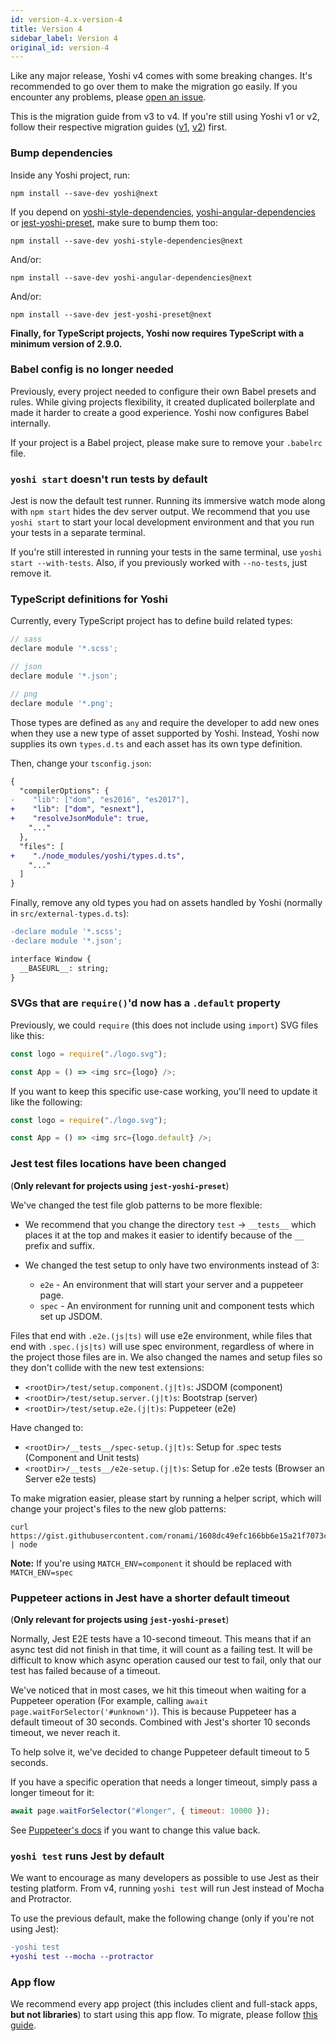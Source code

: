 ```yaml
---
id: version-4.x-version-4
title: Version 4
sidebar_label: Version 4
original_id: version-4
---
```


Like any major release, Yoshi v4 comes with some breaking changes. It's recommended to go over them to make the migration go easily. If you encounter any problems, please [open an issue](https://github.com/wix/yoshi/issues/new/choose).

This is the migration guide from v3 to v4. If you're still using Yoshi v1 or v2, follow their respective migration guides ([v1](https://wix.github.io/yoshi/blog/2018/03/15/yoshi-2), [v2](https://wix.github.io/yoshi/blog/2018/06/3/yoshi-3)) first.

### Bump dependencies

Inside any Yoshi project, run:

```
npm install --save-dev yoshi@next
```

If you depend on [yoshi-style-dependencies](https://github.com/wix/yoshi/tree/version_4.x/packages/yoshi-style-dependencies), [yoshi-angular-dependencies](https://github.com/wix/yoshi/tree/version_4.x/packages/yoshi-angular-dependencies) or [jest-yoshi-preset](https://github.com/wix/yoshi/tree/version_4.x/packages/jest-yoshi-preset), make sure to bump them too:

```
npm install --save-dev yoshi-style-dependencies@next
```

And/or:

```
npm install --save-dev yoshi-angular-dependencies@next
```

And/or:

```
npm install --save-dev jest-yoshi-preset@next
```

**Finally, for TypeScript projects, Yoshi now requires TypeScript with a minimum version of 2.9.0.**

### Babel config is no longer needed

Previously, every project needed to configure their own Babel presets and rules. While giving projects flexibility, it created duplicated boilerplate and made it harder to create a good experience. Yoshi now configures Babel internally.

If your project is a Babel project, please make sure to remove your `.babelrc` file.

### `yoshi start` doesn't run tests by default

Jest is now the default test runner. Running its immersive watch mode along with `npm start` hides the dev server output. We recommend that you use `yoshi start` to start your local development environment and that you run your tests in a separate terminal.

If you're still interested in running your tests in the same terminal, use `yoshi start --with-tests`. Also, if you previously worked with `--no-tests`, just remove it.

### TypeScript definitions for Yoshi

Currently, every TypeScript project has to define build related types:

```js
// sass
declare module '*.scss';

// json
declare module '*.json';

// png
declare module '*.png';
```

Those types are defined as `any` and require the developer to add new ones when they use a new type of asset supported by Yoshi. Instead, Yoshi now supplies its own `types.d.ts` and each asset has its own type definition.

Then, change your `tsconfig.json`:

```diff
{
  "compilerOptions": {
-    "lib": ["dom", "es2016", "es2017"],
+    "lib": ["dom", "esnext"],
+    "resolveJsonModule": true,
    "..."
  },
  "files": [
+    "./node_modules/yoshi/types.d.ts",
    "..."
  ]
}
```

Finally, remove any old types you had on assets handled by Yoshi (normally in `src/external-types.d.ts`):

```diff
-declare module '*.scss';
-declare module '*.json';

interface Window {
  __BASEURL__: string;
}
```

### SVGs that are `require()`'d now has a `.default` property

Previously, we could `require` (this does not include using `import`) SVG files like this:

```js
const logo = require("./logo.svg");

const App = () => <img src={logo} />;
```

If you want to keep this specific use-case working, you'll need to update it like the following:

```js
const logo = require("./logo.svg");

const App = () => <img src={logo.default} />;
```

### Jest test files locations have been changed

(**Only relevant for projects using `jest-yoshi-preset`**)

We've changed the test file glob patterns to be more flexible:

- We recommend that you change the directory `test` -> `__tests__` which places it at the top and makes it easier to identify because of the `__` prefix and suffix.

- We changed the test setup to only have two environments instead of 3:

  - `e2e` - An environment that will start your server and a puppeteer page.
  - `spec` - An environment for running unit and component tests which set up JSDOM.

Files that end with `.e2e.(js|ts)` will use e2e environment, while files that end with `.spec.(js|ts)` will use spec environment, regardless of where in the project those files are in. We also changed the names and setup files so they don't collide with the new test extensions:

- `<rootDir>/test/setup.component.(j|t)s`: JSDOM (component)
- `<rootDir>/test/setup.server.(j|t)s`: Bootstrap (server)
- `<rootDir>/test/setup.e2e.(j|t)s`: Puppeteer (e2e)

Have changed to:

- `<rootDir>/__tests__/spec-setup.(j|t)s`: Setup for .spec tests (Component and Unit tests)
- `<rootDir>/__tests__/e2e-setup.(j|t)s`: Setup for .e2e tests (Browser an Server e2e tests)

To make migration easier, please start by running a helper script, which will change your project's files to the new glob patterns:

```
curl https://gist.githubusercontent.com/ronami/1608dc49efc166bb6e15a21f7073cb79/raw | node
```

__Note:__ If you're using `MATCH_ENV=component` it should be replaced with `MATCH_ENV=spec`

### Puppeteer actions in Jest have a shorter default timeout

(**Only relevant for projects using `jest-yoshi-preset`**)

Normally, Jest E2E tests have a 10-second timeout. This means that if an async test did not finish in that time, it will count as a failing test. It will be difficult to know which async operation caused our test to fail, only that our test has failed because of a timeout.

We've noticed that in most cases, we hit this timeout when waiting for a Puppeteer operation (For example, calling `await page.waitForSelector('#unknown')`). This is because Puppeteer has a default timeout of 30 seconds. Combined with Jest's shorter 10 seconds timeout, we never reach it.

To help solve it, we've decided to change Puppeteer default timeout to 5 seconds.

If you have a specific operation that needs a longer timeout, simply pass a longer timeout for it:

```js
await page.waitForSelector("#longer", { timeout: 10000 });
```

See [Puppeteer's docs](https://github.com/GoogleChrome/puppeteer/blob/v1.13.0/docs/api.md#pagesetdefaulttimeouttimeout) if you want to change this value back.

### `yoshi test` runs Jest by default

We want to encourage as many developers as possible to use Jest as their testing platform. From v4, running `yoshi test` will run Jest instead of Mocha and Protractor.

To use the previous default, make the following change (only if you're not using Jest):

```diff
-yoshi test
+yoshi test --mocha --protractor
```

### App flow

We recommend every app project (this includes client and full-stack apps, **but not libraries**) to start using this app flow. To migrate, please follow [this guide](../guides/app-flow.md).
